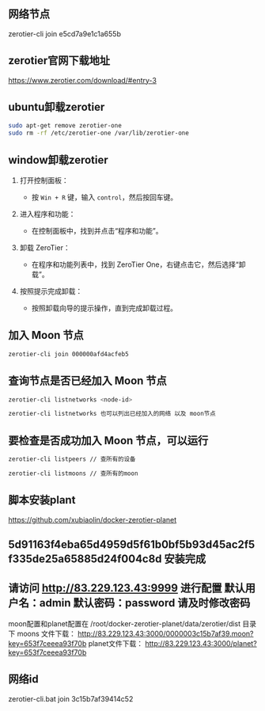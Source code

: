 ## 网络节点 
zerotier-cli join e5cd7a9e1c1a655b

## zerotier官网下载地址 

https://www.zerotier.com/download/#entry-3

## ubuntu卸载zerotier
```bash
sudo apt-get remove zerotier-one
sudo rm -rf /etc/zerotier-one /var/lib/zerotier-one
```
## window卸载zerotier
1. 打开控制面板：
   - 按 `Win + R` 键，输入 `control`，然后按回车键。

2. 进入程序和功能：
   - 在控制面板中，找到并点击“程序和功能”。

3. 卸载 ZeroTier：
   - 在程序和功能列表中，找到 ZeroTier One，右键点击它，然后选择“卸载”。

4. 按照提示完成卸载：
   - 按照卸载向导的提示操作，直到完成卸载过程。

##  加入 Moon 节点 
```bash
zerotier-cli join 000000afd4acfeb5 
```
## 查询节点是否已经加入 Moon 节点
``` bash
zerotier-cli listnetworks <node-id>

zerotier-cli listnetworks 也可以列出已经加入的网络 以及 moon节点
```
## 要检查是否成功加入 Moon 节点，可以运行
``` bash
zerotier-cli listpeers // 查所有的设备

zerotier-cli listmoons // 查所有的moon
```

## 脚本安装plant
https://github.com/xubiaolin/docker-zerotier-planet


5d91163f4eba65d4959d5f61b0bf5b93d45ac2f5f335de25a65885d24f004c8d
安装完成
---------------------------
请访问 http://83.229.123.43:9999 进行配置
默认用户名：admin
默认密码：password
请及时修改密码
---------------------------
moon配置和planet配置在 /root/docker-zerotier-planet/data/zerotier/dist 目录下
moons 文件下载： http://83.229.123.43:3000/0000003c15b7af39.moon?key=653f7ceeea93f70b 
planet文件下载： http://83.229.123.43:3000/planet?key=653f7ceeea93f70b 


## 网络id 
zerotier-cli.bat join 3c15b7af39414c52